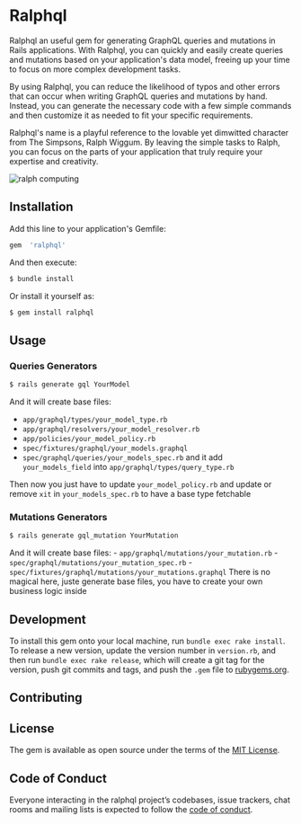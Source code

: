 # Ralphql

Ralphql an useful gem for generating GraphQL queries and mutations in Rails applications. With Ralphql, you can quickly and easily create queries and mutations based on your application's data model, freeing up your time to focus on more complex development tasks.

By using Ralphql, you can reduce the likelihood of typos and other errors that can occur when writing GraphQL queries and mutations by hand. Instead, you can generate the necessary code with a few simple commands and then customize it as needed to fit your specific requirements.

Ralphql's name is a playful reference to the lovable yet dimwitted character from The Simpsons, Ralph Wiggum. By leaving the simple tasks to Ralph, you can focus on the parts of your application that truly require your expertise and creativity.

![ralph computing](https://media.giphy.com/media/xT5LMI5WLGkftxKJeE/giphy.gif)

## Installation
Add this line to your application's Gemfile:
```ruby
gem  'ralphql'
```
And then execute:
```bash
$ bundle install
```

Or install it yourself as:

```bash
$ gem install ralphql
```
 
## Usage
### Queries Generators
```bash
$ rails generate gql YourModel
```
And it will create base files:
 - `app/graphql/types/your_model_type.rb`
 - `app/graphql/resolvers/your_model_resolver.rb`
-  `app/policies/your_model_policy.rb` 
 - `spec/fixtures/graphql/your_models.graphql`
 - `spec/graphql/queries/your_models_spec.rb` 
 and it  add  `your_models_field` into `app/graphql/types/query_type.rb`

Then now you just have to update  `your_model_policy.rb` and update or remove `xit`  in `your_models_spec.rb` to have a base type fetchable

### Mutations Generators
```bash
$ rails generate gql_mutation YourMutation
```
And it will create base files:
      - `app/graphql/mutations/your_mutation.rb`
      - `spec/graphql/mutations/your_mutation_spec.rb`
      - `spec/fixtures/graphql/mutations/your_mutations.graphql`
There is no magical here, juste generate base files, you have to create your own business logic inside 

## Development

To install this gem onto your local machine, run `bundle exec rake install`. To release a new version, update the version number in `version.rb`, and then run `bundle exec rake release`, which will create a git tag for the version, push git commits and tags, and push the `.gem` file to [rubygems.org](https://rubygems.org).

  

## Contributing
## License
The gem is available as open source under the terms of the [MIT License](https://opensource.org/licenses/MIT).

## Code of Conduct

Everyone interacting in the ralphql project’s codebases, issue trackers, chat rooms and mailing lists is expected to follow the [code of conduct](https://github.com/[USERNAME]/ralphql/blob/master/CODE_OF_CONDUCT.md).
